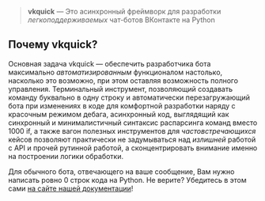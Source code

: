 > __vkquick__ — Это асинхронный фреймворк для разработки _легкоподдерживаемых_ чат-ботов ВКонтакте на Python

## Почему vkquick?
Основная задача vkquick — обеспечить разработчика бота максимально _автоматизированным_ функционалом настолько, насколько это возможно, при этом оставляя возможность полного управления. Терминальный инструмент, позволяющий создавать команду буквально в одну строку и автоматически перезагружающий бота при изменениях в коде для комфортной разработки наряду с красочным режимом дебага, асинхронный код, выглядящий как синхронный и минималистичный синтаксис распарсинга команд вместо 1000 if, а также вагон полезных инструментов для _частовстречающихся_ кейсов позволяют практически не задумываться над _излишней_ работой с API и прочей рутинной работой, а сконцентрировать внимание именно на построении логики обработки.

Для обычного бота, отвечающего на ваше сообщение, Вам нужно написать ровно 0 строк кода на Python. Не верите? Убедитесь в этом сами [на сайте нашей документации](https://vkquick.github.io/installation/)!
